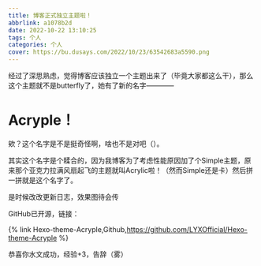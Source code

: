 ```yaml
---
title: 博客正式独立主题啦！
abbrlink: a1078b2d
date: 2022-10-22 13:10:25
tags: 个人
categories: 个人
cover: https://bu.dusays.com/2022/10/23/63542683a5590.png
---
```


经过了深思熟虑，觉得博客应该独立一个主题出来了（毕竟大家都这么干），那么这个主题就不是butterfly了，她有了新的名字————

# Acryple！

欸？这个名字是不是挺奇怪啊，啥也不是对吧（）。

其实这个名字是个糅合的，因为我博客为了考虑性能原因加了个Simple主题，原来那个亚克力拉满风扇起飞的主题就叫Acrylic啦！（然而Simple还是卡）然后拼一拼就是这个名字了。

是时候改改更新日志，效果图待会传

GitHub已开源，链接：

{% link Hexo-theme-Acryple,Github,https://github.com/LYXOfficial/Hexo-theme-Acryple %}

恭喜你水文成功，经验+3，告辞（雾）

